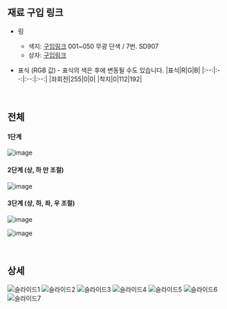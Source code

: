 ## 재료 구입 링크

* 링 
   - 색지: [구입링크](http://itempage3.auction.co.kr/DetailView.aspx?ItemNo=A922772104&frm3=V2) 001~050 무광 단색 / 7번. SD907
   - 상자: [구입링크](https://front.wemakeprice.com/product/103042956)
   
* 표식 (RGB 값) - 표식의 색은 후에 변동될 수도 있습니다.
   |표식|R|G|B|
   |:--:|:--:|:--:|:--:|
   |좌회전|255|0|0|
   |착지|0|112|192|


<br>


## 전체
#### 1단계
![image](https://user-images.githubusercontent.com/53847442/85099358-295b8d80-b238-11ea-8c8e-e6c365aa9adf.png)

#### 2단계 (상, 하 만 조절)

![image](https://user-images.githubusercontent.com/53847442/85099450-6031a380-b238-11ea-8286-fbab28cd7af7.png)

#### 3단계 (상, 하, 좌, 우 조절)
![image](https://user-images.githubusercontent.com/53847442/85099485-72134680-b238-11ea-96ee-75988a8c1312.png)

![image](https://user-images.githubusercontent.com/53847442/85099495-7a6b8180-b238-11ea-826d-38ba7823fcf1.png)

<br>

## 상세

![슬라이드1](https://user-images.githubusercontent.com/41243762/85835426-08fb7800-b7d0-11ea-9e39-d6d2358a59d0.JPG)
![슬라이드2](https://user-images.githubusercontent.com/41243762/85835428-08fb7800-b7d0-11ea-88ad-9b45c8d2d797.JPG)
![슬라이드3](https://user-images.githubusercontent.com/41243762/85835429-09940e80-b7d0-11ea-93ce-e12eccee3fb1.JPG)
![슬라이드4](https://user-images.githubusercontent.com/41243762/85835431-0a2ca500-b7d0-11ea-9c15-092db0a36967.JPG)
![슬라이드5](https://user-images.githubusercontent.com/41243762/85835432-0a2ca500-b7d0-11ea-9398-65d7e04193a9.JPG)
![슬라이드6](https://user-images.githubusercontent.com/41243762/85835433-0ac53b80-b7d0-11ea-8103-c1c57ed1a31c.JPG)
![슬라이드7](https://user-images.githubusercontent.com/41243762/85835422-07ca4b00-b7d0-11ea-9f6b-6154d873fc21.JPG)

